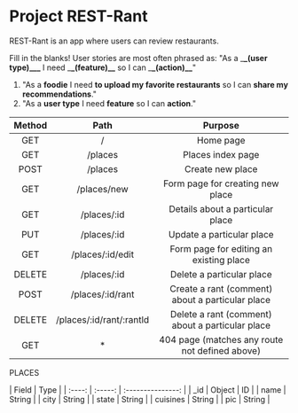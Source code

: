 # Project REST-Rant

REST-Rant is an app where users can review restaurants.

Fill in the blanks!
User stories are most often phrased as: "As a \_**\_(user type)\_\_\_** I need \_**\_(feature)\_\_** so I can \_**\_(action)\_\_**"

1. "As a **foodie** I need **to upload my favorite restaurants** so I can **share my recommendations**."
2. "As a **user type** I need **feature** so I can **action**."

| Method |  Path   |      Purpose      |
| :----: | :-----: | :---------------: |
|  GET   |    /    |     Home page     |
|  GET   | /places | Places index page |
|  POST  | /places | Create new place  |
|  GET   | /places/new | Form page for creating new place  |
|  GET   | /places/:id | Details about a particular place  |
|  PUT   | /places/:id | Update a particular place  |
|  GET   | /places/:id/edit| Form page for editing an existing place  |
| DELETE | /places/:id | Delete a particular place  |
| POST   | /places/:id/rant | Create a rant (comment) about a particular place |  
| DELETE | /places/:id/rant/:rantld | Delete a  rant (comment) about a particular place  |
|  GET   |    *    | 404 page (matches any route not defined above) |

PLACES

| Field  |	Type  |
| :----: | :-----: | :---------------: |
| _id  |	Object | ID   |
| name   |	  String  |
| city   |	 String   |
| state  |	 String   |
| cuisines  |	String    |
| pic	   |     String   |

